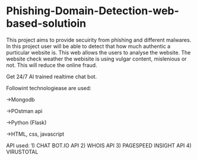 # Phishing-Domain-Detection-web-based-solutioin
This project aims to provide secuirity from phishing and different malwares. In this project user will be able to detect that how much authentic a purticular website is. This web allows the users to analyse the website. The website check weather the webisite is using vulgar content, mislenious   or not. This will reduce the online fraud.

Get 24/7 AI trained realtime chat bot.

Followint technologiease are used:

  ->Mongodb
  
  ->POstman api
  
  ->Python (Flask)
  
  ->HTML, css, javascript
  
  API used:
            1) CHAT BOT.IO API
            2) WHOIS API
            3) PAGESPEED INSIGHT API
            4)  VIRUSTOTAL
            
  
  

